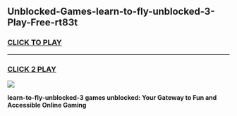 
## Unblocked-Games-learn-to-fly-unblocked-3-Play-Free-rt83t
<h3>
<a href="https://premium76.site?title=learn-to-fly-unblocked-3&ref=23A">CLICK TO PLAY</a></h3>
<hr>

<h3>
<a href="https://premium76.site?title=learn-to-fly-unblocked-3&ref=23A">CLICK 2 PLAY</a>
  
</h3>

<a href="https://premium76.site?title=learn-to-fly-unblocked-3&ref=23A"><img src="https://clearcache.store/games.png"></a>


**learn-to-fly-unblocked-3 games unblocked: Your Gateway to Fun and Accessible Online Gaming**
